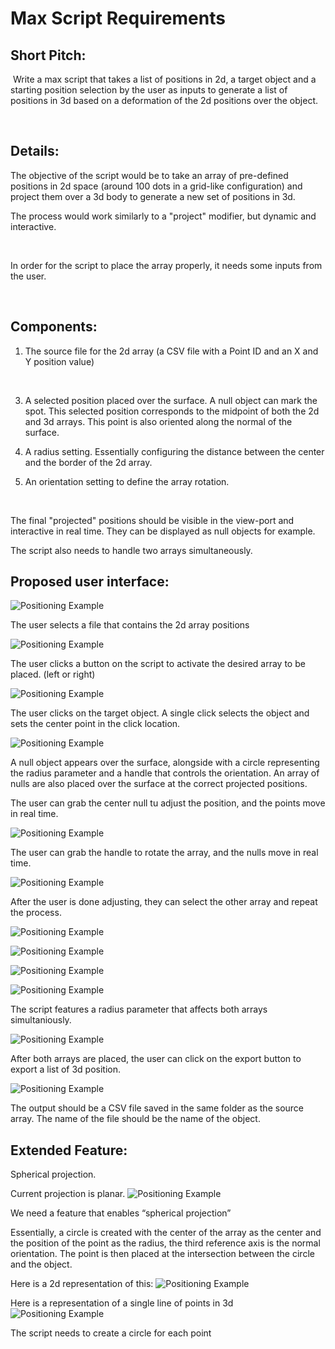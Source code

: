 # Max Script Requirements

## ​​Short Pitch:

​​ Write a max script that takes a list of positions in 2d, a target object and a starting position selection by the user as inputs to generate a list of positions in 3d based on a deformation of the 2d positions over the object.

​​  

## ​​Details:

​​The objective of the script would be to take an array of pre-defined positions in 2d space (around 100 dots in a grid-like configuration) and project them over a 3d body to generate a new set of positions in 3d.

​​The process would work similarly to a "project" modifier, but dynamic and interactive. 

​​  

​​In order for the script to place the array properly, it needs some inputs from the user.

​​  

## ​​Components:

1. ​​The source file for the 2d array (a CSV file with a Point ID and an X and Y position value)

​​  

3. ​​A selected position placed over the surface. A null object can mark the spot. This selected position corresponds to the midpoint of both the 2d and 3d arrays. This point is also oriented along the normal of the surface.

4. ​​A radius setting. Essentially configuring the distance between the center and the border of the 2d array.

5. ​​An orientation setting to define the array rotation.

​​  

​​The final "projected" positions should be visible in the view-port and interactive in real time. They can be displayed as null objects for example.

​​The script also needs to handle two arrays simultaneously.

## ​​Proposed user interface:

![Positioning Example](screenshots/1.png)

​​The user selects a file that contains the 2d array positions

![Positioning Example](screenshots/2.jpeg)

​​The user clicks a button on the script to activate the desired array to be placed. (left or right)

![Positioning Example](screenshots/3.png)

​​The user clicks on the target object. A single click selects the object and sets the center point in the click location.

![Positioning Example](screenshots/4.png)

​​A null object appears over the surface, alongside with a circle representing the radius parameter and a handle that controls the orientation. An array of nulls are also placed over the surface at the correct projected positions.

​​The user can grab the center null tu adjust the position, and the points move in real time.

![Positioning Example](screenshots/5.png)

​​The user can grab the handle to rotate the array, and the nulls move in real time.

![Positioning Example](screenshots/6.png)

​​After the user is done adjusting, they can select the other array and repeat the process.

![Positioning Example](screenshots/7.png)

![Positioning Example](screenshots/8.png)

![Positioning Example](screenshots/9.png)

![Positioning Example](screenshots/10.png)

​​The script features a radius parameter that affects both arrays simultaniously.

![Positioning Example](screenshots/11.png)

​​After both arrays are placed, the user can click on the export button to export a list of 3d position.

![Positioning Example](screenshots/12.png)

​​The output should be a CSV file saved in the same folder as the source array. The name of the file should be the name of the object. 

## Extended Feature:

Spherical projection.

Current projection is planar. 
![Positioning Example](screenshots/13.png)

We need a feature that enables “spherical projection”

Essentially, a circle is created with the center of the array as the center and the position of the point as the radius, the third reference axis is the normal orientation. The point is then placed at the intersection between the circle and the object. 

Here is a 2d representation of this:
![Positioning Example](screenshots/14.png)

Here is a representation of a single line of points in 3d
![Positioning Example](screenshots/15.png)

The script needs to create a circle for each point 